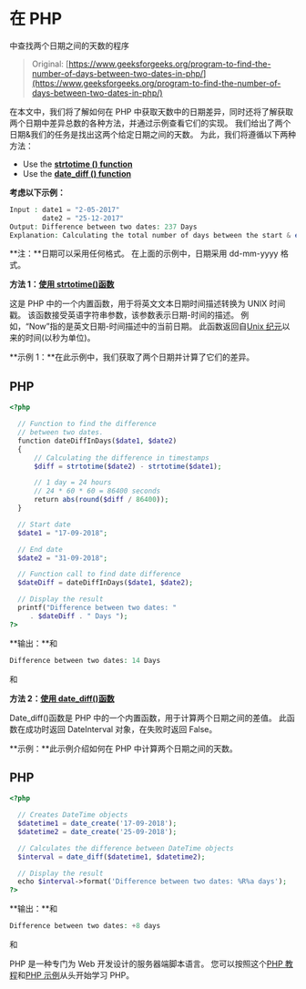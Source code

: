 # 在 PHP

中查找两个日期之间的天数的程序

> Original: [https://www.geeksforgeeks.org/program-to-find-the-number-of-days-between-two-dates-in-php/](https://www.geeksforgeeks.org/program-to-find-the-number-of-days-between-two-dates-in-php/)

在本文中，我们将了解如何在 PHP 中获取天数中的日期差异，同时还将了解获取两个日期中差异总数的各种方法，并通过示例查看它们的实现。 我们给出了两个日期&我们的任务是找出这两个给定日期之间的天数。 为此，我们将遵循以下两种方法：

*   Use the [**strtotime () function**](https://www.geeksforgeeks.org/php-strtotime-function/)
*   Use the [**date_diff () function**](https://www.geeksforgeeks.org/php-date_diff-function/)

**考虑以下示例：**

```php
Input : date1 = "2-05-2017"
        date2 = "25-12-2017"
Output: Difference between two dates: 237 Days
Explanation: Calculating the total number of days between the start & end date.
```

**注：**日期可以采用任何格式。 在上面的示例中，日期采用 dd-mm-yyyy 格式。

**方法 1：**[**使用 strtotime()函数**](https://www.geeksforgeeks.org/php-strtotime-function/)

这是 PHP 中的一个内置函数，用于将英文文本日期时间描述转换为 UNIX 时间戳。 该函数接受英语字符串参数，该参数表示日期-时间的描述。 例如，“Now”指的是英文日期-时间描述中的当前日期。 此函数返回自[Unix 纪元](https://en.wikipedia.org/wiki/Unix_time)以来的时间(以秒为单位)。

**示例 1：**在此示例中，我们获取了两个日期并计算了它们的差异。

## PHP

```php
<?php

  // Function to find the difference 
  // between two dates.
  function dateDiffInDays($date1, $date2) 
  {
      // Calculating the difference in timestamps
      $diff = strtotime($date2) - strtotime($date1);

      // 1 day = 24 hours
      // 24 * 60 * 60 = 86400 seconds
      return abs(round($diff / 86400));
  }

  // Start date
  $date1 = "17-09-2018";

  // End date
  $date2 = "31-09-2018";

  // Function call to find date difference
  $dateDiff = dateDiffInDays($date1, $date2);

  // Display the result
  printf("Difference between two dates: "
     . $dateDiff . " Days ");
?>
```

**输出：**和

```php
Difference between two dates: 14 Days
```

和

**方法 2：**[**使用 date_diff()函数**](https://www.geeksforgeeks.org/php-date_diff-function/)

Date_diff()函数是 PHP 中的一个内置函数，用于计算两个日期之间的差值。 此函数在成功时返回 DateInterval 对象，在失败时返回 False。

**示例：**此示例介绍如何在 PHP 中计算两个日期之间的天数。

## PHP

```php
<?php

  // Creates DateTime objects
  $datetime1 = date_create('17-09-2018');
  $datetime2 = date_create('25-09-2018');

  // Calculates the difference between DateTime objects
  $interval = date_diff($datetime1, $datetime2);

  // Display the result
  echo $interval->format('Difference between two dates: %R%a days');
?>
```

**输出：**和

```php
Difference between two dates: +8 days
```

和

PHP 是一种专门为 Web 开发设计的服务器端脚本语言。 您可以按照这个[PHP 教程](https://www.geeksforgeeks.org/php-tutorials/)和[PHP 示例](https://www.geeksforgeeks.org/php-examples/)从头开始学习 PHP。
